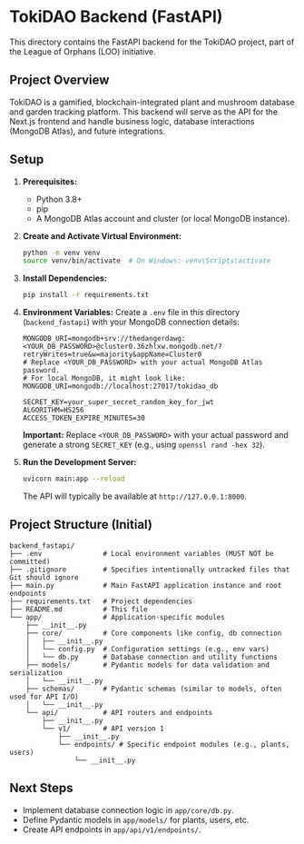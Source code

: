 # TokiDAO Backend (FastAPI)

This directory contains the FastAPI backend for the TokiDAO project, part of the League of Orphans (LOO) initiative.

## Project Overview

TokiDAO is a gamified, blockchain-integrated plant and mushroom database and garden tracking platform. This backend will serve as the API for the Next.js frontend and handle business logic, database interactions (MongoDB Atlas), and future integrations.

## Setup

1.  **Prerequisites:**
    *   Python 3.8+
    *   pip
    *   A MongoDB Atlas account and cluster (or local MongoDB instance).

2.  **Create and Activate Virtual Environment:**
    ```bash
    python -m venv venv
    source venv/bin/activate  # On Windows: venv\Scripts\activate
    ```

3.  **Install Dependencies:**
    ```bash
    pip install -r requirements.txt
    ```

4.  **Environment Variables:**
    Create a `.env` file in this directory (`backend_fastapi`) with your MongoDB connection details:
    ```env
    MONGODB_URI=mongodb+srv://thedangerdawg:<YOUR_DB_PASSWORD>@cluster0.36zhlxw.mongodb.net/?retryWrites=true&w=majority&appName=Cluster0
    # Replace <YOUR_DB_PASSWORD> with your actual MongoDB Atlas password.
    # For local MongoDB, it might look like: MONGODB_URI=mongodb://localhost:27017/tokidao_db
    
    SECRET_KEY=your_super_secret_random_key_for_jwt
    ALGORITHM=HS256
    ACCESS_TOKEN_EXPIRE_MINUTES=30
    ```
    **Important:** Replace `<YOUR_DB_PASSWORD>` with your actual password and generate a strong `SECRET_KEY` (e.g., using `openssl rand -hex 32`).

5.  **Run the Development Server:**
    ```bash
    uvicorn main:app --reload
    ```
    The API will typically be available at `http://127.0.0.1:8000`.

## Project Structure (Initial)

```
backend_fastapi/
├── .env               # Local environment variables (MUST NOT be committed)
├── .gitignore         # Specifies intentionally untracked files that Git should ignore
├── main.py            # Main FastAPI application instance and root endpoints
├── requirements.txt   # Project dependencies
├── README.md          # This file
└── app/               # Application-specific modules
    ├── __init__.py
    ├── core/          # Core components like config, db connection
    │   ├── __init__.py
    │   └── config.py  # Configuration settings (e.g., env vars)
    │   └── db.py      # Database connection and utility functions
    ├── models/        # Pydantic models for data validation and serialization
    │   └── __init__.py
    ├── schemas/       # Pydantic schemas (similar to models, often used for API I/O)
    │   └── __init__.py
    └── api/           # API routers and endpoints
        ├── __init__.py
        └── v1/        # API version 1
            ├── __init__.py
            └── endpoints/ # Specific endpoint modules (e.g., plants, users)
                └── __init__.py
```

## Next Steps

*   Implement database connection logic in `app/core/db.py`.
*   Define Pydantic models in `app/models/` for plants, users, etc.
*   Create API endpoints in `app/api/v1/endpoints/`.
